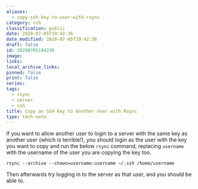 ```yaml
---
aliases:
  - copy-ssh-key-to-user-with-rsync
category: ssh
classification: public
date: 2020-07-05T19:42:36
date_modified: 2020-07-05T19:42:36
draft: false
id: 20200705194236
image: 
links: 
local_archive_links: 
pinned: false
print: false
series: 
tags:
  - rsync
  - server
  - ssh
title: Copy an SSH Key to Another User with Rsync
type: tech-note
---
```


If you want to allow another user to login to a server with the same key as another user (which is terrible!), you should login as the user with the key you want to copy and run the below `rsync` command, replacing `username` with the username of the user you are copying the key too.

`rsync --archive --chown=username:username ~/.ssh /home/username`

Then afterwards try logging in to the server as that user, and you should be able to.